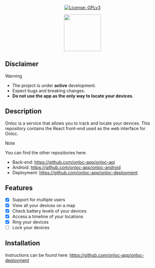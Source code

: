 <p align="center">
  <a href="https://opensource.org/license/gpl-3-0"><img src="https://img.shields.io/badge/License-GPL_v3-blue.svg?color=3F51B5&style=for-the-badge&label=License&logoColor=000000&labelColor=ececec" alt="License: GPLv3"></a>
</p>

<p align="center">
    <img src="https://raw.githubusercontent.com/onloc-app/onloc-ui/refs/heads/main/public/favicon.svg" height="120"/>
</p>

## Disclaimer

> [!WARNING]
>
> - The project is under **active** development.
> - Expect bugs and breaking changes.
> - **Do not use the app as the only way to locate your devices.**

## Description

Onloc is a service that allows you to track and locate your devices. This repository contains the React front-end used as the web interface for Onloc.

> [!NOTE]
> You can find the other repositories here:
>
> - Back-end: https://github.com/onloc-app/onloc-api
> - Android: https://github.com/onloc-app/onloc-android
> - Deployment: https://github.com/onloc-app/onloc-deployment

## Features

- [x] Support for multiple users
- [x] View all your devices on a map
- [x] Check battery levels of your devices
- [x] Access a timeline of your locations
- [x] Ring your devices
- [ ] Lock your devices

## Installation

Instructions can be found here: https://github.com/onloc-app/onloc-deployment
